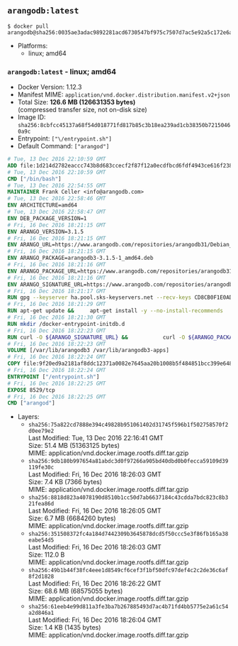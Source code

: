 ## `arangodb:latest`

```console
$ docker pull arangodb@sha256:0035ae3adac9892281acd6730547bf975c7507d7ac5e92a5c172e6afe423d2ec
```

-	Platforms:
	-	linux; amd64

### `arangodb:latest` - linux; amd64

-	Docker Version: 1.12.3
-	Manifest MIME: `application/vnd.docker.distribution.manifest.v2+json`
-	Total Size: **126.6 MB (126631353 bytes)**  
	(compressed transfer size, not on-disk size)
-	Image ID: `sha256:8cbfcc45137a68f54d018771fd817b85c3b18ea239ad1cb38350b72150460a9c`
-	Entrypoint: `["\/entrypoint.sh"]`
-	Default Command: `["arangod"]`

```dockerfile
# Tue, 13 Dec 2016 22:10:59 GMT
ADD file:1d214d2782eaccc743b8d683ccecf2f87f12a0ecdfbcd6fdf4943ce616f23870 in / 
# Tue, 13 Dec 2016 22:10:59 GMT
CMD ["/bin/bash"]
# Tue, 13 Dec 2016 22:54:55 GMT
MAINTAINER Frank Celler <info@arangodb.com>
# Tue, 13 Dec 2016 22:58:46 GMT
ENV ARCHITECTURE=amd64
# Tue, 13 Dec 2016 22:58:47 GMT
ENV DEB_PACKAGE_VERSION=1
# Fri, 16 Dec 2016 18:21:15 GMT
ENV ARANGO_VERSION=3.1.5
# Fri, 16 Dec 2016 18:21:15 GMT
ENV ARANGO_URL=https://www.arangodb.com/repositories/arangodb31/Debian_8.0
# Fri, 16 Dec 2016 18:21:15 GMT
ENV ARANGO_PACKAGE=arangodb3-3.1.5-1_amd64.deb
# Fri, 16 Dec 2016 18:21:16 GMT
ENV ARANGO_PACKAGE_URL=https://www.arangodb.com/repositories/arangodb31/Debian_8.0/amd64/arangodb3-3.1.5-1_amd64.deb
# Fri, 16 Dec 2016 18:21:16 GMT
ENV ARANGO_SIGNATURE_URL=https://www.arangodb.com/repositories/arangodb31/Debian_8.0/amd64/arangodb3-3.1.5-1_amd64.deb.asc
# Fri, 16 Dec 2016 18:21:17 GMT
RUN gpg --keyserver ha.pool.sks-keyservers.net --recv-keys CD8CB0F1E0AD5B52E93F41E7EA93F5E56E751E9B
# Fri, 16 Dec 2016 18:21:29 GMT
RUN apt-get update &&     apt-get install -y --no-install-recommends         libjemalloc1 	libsnappy1         ca-certificates         pwgen         curl     &&     rm -rf /var/lib/apt/lists/*
# Fri, 16 Dec 2016 18:21:30 GMT
RUN mkdir /docker-entrypoint-initdb.d
# Fri, 16 Dec 2016 18:22:23 GMT
RUN curl -O ${ARANGO_SIGNATURE_URL} &&           curl -O ${ARANGO_PACKAGE_URL} &&             gpg --verify ${ARANGO_PACKAGE}.asc &&     (echo arangodb3 arangodb3/password password test | debconf-set-selections) &&     (echo arangodb3 arangodb3/password_again password test | debconf-set-selections) &&     DEBIAN_FRONTEND="noninteractive" dpkg -i ${ARANGO_PACKAGE} &&     rm -rf /var/lib/arangodb3/* &&     sed -ri         -e 's!127\.0\.0\.1!0.0.0.0!g'         -e 's!^(file\s*=).*!\1 -!'         -e 's!^#\s*uid\s*=.*!uid = arangodb!'         -e 's!^#\s*gid\s*=.*!gid = arangodb!'         /etc/arangodb3/arangod.conf     &&     DEBIAN_FRONTEND="noninteractive" apt-get purge -y --auto-remove ca-certificates &&     rm -f ${ARANGO_PACKAGE}*
# Fri, 16 Dec 2016 18:22:23 GMT
VOLUME [/var/lib/arangodb3 /var/lib/arangodb3-apps]
# Fri, 16 Dec 2016 18:22:24 GMT
COPY file:9f20ed9a2181af8ddc12371a0082e7645aa20b1008b5f484851bcc399e64801e in /entrypoint.sh 
# Fri, 16 Dec 2016 18:22:24 GMT
ENTRYPOINT ["/entrypoint.sh"]
# Fri, 16 Dec 2016 18:22:25 GMT
EXPOSE 8529/tcp
# Fri, 16 Dec 2016 18:22:25 GMT
CMD ["arangod"]
```

-	Layers:
	-	`sha256:75a822cd7888e394c49828b951061402d31745f596b1f502758570f2d0ee79e2`  
		Last Modified: Tue, 13 Dec 2016 22:16:41 GMT  
		Size: 51.4 MB (51363125 bytes)  
		MIME: application/vnd.docker.image.rootfs.diff.tar.gzip
	-	`sha256:9db180b997654a81abdc3d0f97266a905bd40dbd0b0fecca59109d39119fe30c`  
		Last Modified: Fri, 16 Dec 2016 18:26:03 GMT  
		Size: 7.4 KB (7366 bytes)  
		MIME: application/vnd.docker.image.rootfs.diff.tar.gzip
	-	`sha256:8818d823a4078190d8510b1cc50d7ab6637184c43cdda7bdc823c8b321fea86d`  
		Last Modified: Fri, 16 Dec 2016 18:26:05 GMT  
		Size: 6.7 MB (6684260 bytes)  
		MIME: application/vnd.docker.image.rootfs.diff.tar.gzip
	-	`sha256:351508372fc4a184d7442309b3645878dcd5f50ccc5e3f86fb165a38eabe54d5`  
		Last Modified: Fri, 16 Dec 2016 18:26:03 GMT  
		Size: 112.0 B  
		MIME: application/vnd.docker.image.rootfs.diff.tar.gzip
	-	`sha256:49b1b44f38fc4eee1d8549cf6cef3f1bf50dfc97def4c2c2de36c6af8f2d1828`  
		Last Modified: Fri, 16 Dec 2016 18:26:22 GMT  
		Size: 68.6 MB (68575055 bytes)  
		MIME: application/vnd.docker.image.rootfs.diff.tar.gzip
	-	`sha256:61eeb4e99d811a3fe3ba7b267885493d7ac4b71fd4bb5775e2a61c54a2d846a1`  
		Last Modified: Fri, 16 Dec 2016 18:26:04 GMT  
		Size: 1.4 KB (1435 bytes)  
		MIME: application/vnd.docker.image.rootfs.diff.tar.gzip
